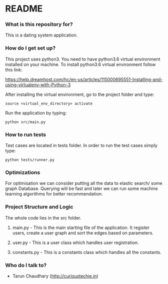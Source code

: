 # README #

### What is this repository for? ###

This is a dating system application.

### How do I get set up? ###

This project uses python3. You need to have 
python3.6 virtual environment installed on your machine.
To install python3.6 virtual environment follow this link:
 
https://help.dreamhost.com/hc/en-us/articles/115000695551-Installing-and-using-virtualenv-with-Python-3 

After installing the virtual environment, go to the project folder and type: 

    source <virtual_env_directory> activate
    
Run the application by typing:
    
    python src/main.py


### How to run tests
Test cases are located in tests folder.
In order to run the test cases simply type:

    python tests/runner.py
    
    
### Optimizations

For optimisation we can consider putting all the data to elastic search/ some graph Database. Querying will be fast and later we can run some machine learning algorithms for better recommendation.

### Project Structure and Logic

The whole code lies in the src folder.
1. main.py - This is the main starting file of the application. It register users, create a user graph and sort the edges based on parameters.

2. user.py - This is a user class which handles user registration.

3. constants.py - This is a constants class which handles all the constants.

### Who do I talk to? ###

* Tarun Chaudhary (http://curioustechie.in)
